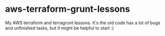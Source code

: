 # aws-terraform-grunt-lessons
My AWS terraform and terragrunt lessons. It's the old code has a lot of bugs and unfinished tasks, but it might be helpful to start :)
